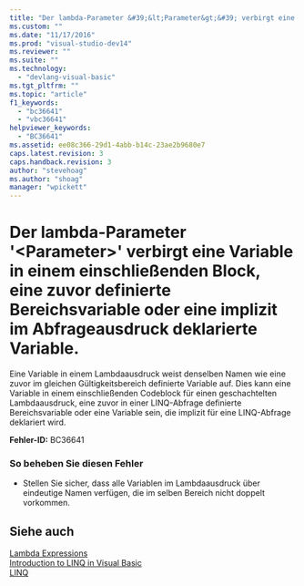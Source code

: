 ```yaml
---
title: "Der lambda-Parameter &#39;&lt;Parameter&gt;&#39; verbirgt eine Variable in einem einschlie&#223;enden Block, eine zuvor definierte Bereichsvariable oder eine implizit im Abfrageausdruck deklarierte Variable. | Microsoft Docs"
ms.custom: ""
ms.date: "11/17/2016"
ms.prod: "visual-studio-dev14"
ms.reviewer: ""
ms.suite: ""
ms.technology: 
  - "devlang-visual-basic"
ms.tgt_pltfrm: ""
ms.topic: "article"
f1_keywords: 
  - "bc36641"
  - "vbc36641"
helpviewer_keywords: 
  - "BC36641"
ms.assetid: ee08c366-29d1-4abb-b14c-23ae2b9680e7
caps.latest.revision: 3
caps.handback.revision: 3
author: "stevehoag"
ms.author: "shoag"
manager: "wpickett"
---
```

# Der lambda-Parameter &#39;&lt;Parameter&gt;&#39; verbirgt eine Variable in einem einschlie&#223;enden Block, eine zuvor definierte Bereichsvariable oder eine implizit im Abfrageausdruck deklarierte Variable.
Eine Variable in einem Lambdaausdruck weist denselben Namen wie eine zuvor im gleichen Gültigkeitsbereich definierte Variable auf. Dies kann eine Variable in einem einschließenden Codeblock für einen geschachtelten Lambdaausdruck, eine zuvor in einer LINQ\-Abfrage definierte Bereichsvariable oder eine Variable sein, die implizit für eine LINQ\-Abfrage deklariert wird.  
  
 **Fehler\-ID:** BC36641  
  
### So beheben Sie diesen Fehler  
  
-   Stellen Sie sicher, dass alle Variablen im Lambdaausdruck über eindeutige Namen verfügen, die im selben Bereich nicht doppelt vorkommen.  
  
## Siehe auch  
 [Lambda Expressions](../../visual-basic/programming-guide/language-features/procedures/lambda-expressions.md)   
 [Introduction to LINQ in Visual Basic](../../visual-basic/programming-guide/language-features/linq/introduction-to-linq.md)   
 [LINQ](../../visual-basic/programming-guide/language-features/linq/index.md)
